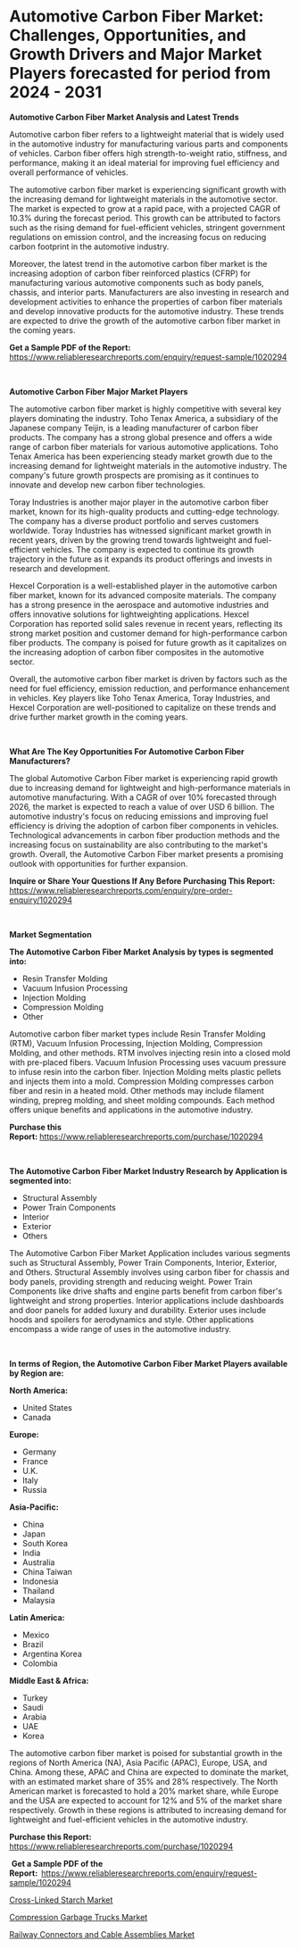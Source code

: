 <p><h1>Automotive Carbon Fiber Market: Challenges, Opportunities, and Growth Drivers and Major Market Players forecasted for period from 2024 - 2031</h1></p><p><strong>Automotive Carbon Fiber Market Analysis and Latest Trends</strong></p>
<p><p>Automotive carbon fiber refers to a lightweight material that is widely used in the automotive industry for manufacturing various parts and components of vehicles. Carbon fiber offers high strength-to-weight ratio, stiffness, and performance, making it an ideal material for improving fuel efficiency and overall performance of vehicles.</p><p>The automotive carbon fiber market is experiencing significant growth with the increasing demand for lightweight materials in the automotive sector. The market is expected to grow at a rapid pace, with a projected CAGR of 10.3% during the forecast period. This growth can be attributed to factors such as the rising demand for fuel-efficient vehicles, stringent government regulations on emission control, and the increasing focus on reducing carbon footprint in the automotive industry.</p><p>Moreover, the latest trend in the automotive carbon fiber market is the increasing adoption of carbon fiber reinforced plastics (CFRP) for manufacturing various automotive components such as body panels, chassis, and interior parts. Manufacturers are also investing in research and development activities to enhance the properties of carbon fiber materials and develop innovative products for the automotive industry. These trends are expected to drive the growth of the automotive carbon fiber market in the coming years.</p></p>
<p><strong>Get a Sample PDF of the Report:&nbsp;</strong> <a href="https://www.reliableresearchreports.com/enquiry/request-sample/1020294">https://www.reliableresearchreports.com/enquiry/request-sample/1020294</a></p>
<p>&nbsp;</p>
<p><strong>Automotive Carbon Fiber Major Market Players</strong></p>
<p><p>The automotive carbon fiber market is highly competitive with several key players dominating the industry. Toho Tenax America, a subsidiary of the Japanese company Teijin, is a leading manufacturer of carbon fiber products. The company has a strong global presence and offers a wide range of carbon fiber materials for various automotive applications. Toho Tenax America has been experiencing steady market growth due to the increasing demand for lightweight materials in the automotive industry. The company's future growth prospects are promising as it continues to innovate and develop new carbon fiber technologies.</p><p>Toray Industries is another major player in the automotive carbon fiber market, known for its high-quality products and cutting-edge technology. The company has a diverse product portfolio and serves customers worldwide. Toray Industries has witnessed significant market growth in recent years, driven by the growing trend towards lightweight and fuel-efficient vehicles. The company is expected to continue its growth trajectory in the future as it expands its product offerings and invests in research and development.</p><p>Hexcel Corporation is a well-established player in the automotive carbon fiber market, known for its advanced composite materials. The company has a strong presence in the aerospace and automotive industries and offers innovative solutions for lightweighting applications. Hexcel Corporation has reported solid sales revenue in recent years, reflecting its strong market position and customer demand for high-performance carbon fiber products. The company is poised for future growth as it capitalizes on the increasing adoption of carbon fiber composites in the automotive sector.</p><p>Overall, the automotive carbon fiber market is driven by factors such as the need for fuel efficiency, emission reduction, and performance enhancement in vehicles. Key players like Toho Tenax America, Toray Industries, and Hexcel Corporation are well-positioned to capitalize on these trends and drive further market growth in the coming years.</p></p>
<p>&nbsp;</p>
<p><strong>What Are The Key Opportunities For Automotive Carbon Fiber Manufacturers?</strong></p>
<p><p>The global Automotive Carbon Fiber market is experiencing rapid growth due to increasing demand for lightweight and high-performance materials in automotive manufacturing. With a CAGR of over 10% forecasted through 2026, the market is expected to reach a value of over USD 6 billion. The automotive industry's focus on reducing emissions and improving fuel efficiency is driving the adoption of carbon fiber components in vehicles. Technological advancements in carbon fiber production methods and the increasing focus on sustainability are also contributing to the market's growth. Overall, the Automotive Carbon Fiber market presents a promising outlook with opportunities for further expansion.</p></p>
<p><strong>Inquire or Share Your Questions If Any Before Purchasing This Report:</strong> <a href="https://www.reliableresearchreports.com/enquiry/pre-order-enquiry/1020294">https://www.reliableresearchreports.com/enquiry/pre-order-enquiry/1020294</a></p>
<p>&nbsp;</p>
<p><strong>Market Segmentation</strong></p>
<p><strong>The Automotive Carbon Fiber Market Analysis by types is segmented into:</strong></p>
<p><ul><li>Resin Transfer Molding</li><li>Vacuum Infusion Processing</li><li>Injection Molding</li><li>Compression Molding</li><li>Other</li></ul></p>
<p><p>Automotive carbon fiber market types include Resin Transfer Molding (RTM), Vacuum Infusion Processing, Injection Molding, Compression Molding, and other methods. RTM involves injecting resin into a closed mold with pre-placed fibers. Vacuum Infusion Processing uses vacuum pressure to infuse resin into the carbon fiber. Injection Molding melts plastic pellets and injects them into a mold. Compression Molding compresses carbon fiber and resin in a heated mold. Other methods may include filament winding, prepreg molding, and sheet molding compounds. Each method offers unique benefits and applications in the automotive industry.</p></p>
<p><strong>Purchase this Report:&nbsp;</strong><a href="https://www.reliableresearchreports.com/purchase/1020294">https://www.reliableresearchreports.com/purchase/1020294</a></p>
<p>&nbsp;</p>
<p><strong>The Automotive Carbon Fiber Market Industry Research by Application is segmented into:</strong></p>
<p><ul><li>Structural Assembly</li><li>Power Train Components</li><li>Interior</li><li>Exterior</li><li>Others</li></ul></p>
<p><p>The Automotive Carbon Fiber Market Application includes various segments such as Structural Assembly, Power Train Components, Interior, Exterior, and Others. Structural Assembly involves using carbon fiber for chassis and body panels, providing strength and reducing weight. Power Train Components like drive shafts and engine parts benefit from carbon fiber's lightweight and strong properties. Interior applications include dashboards and door panels for added luxury and durability. Exterior uses include hoods and spoilers for aerodynamics and style. Other applications encompass a wide range of uses in the automotive industry.</p></p>
<p>&nbsp;</p>
<p><strong>In terms of Region, the Automotive Carbon Fiber Market Players available by Region are:</strong></p>
<p>
    <p> <strong> North America: </strong>
        <ul>
            <li>United States</li>
            <li>Canada</li>
        </ul>
        </p> 
    <p> <strong> Europe: </strong>
        <ul>
            <li>Germany</li>
            <li>France</li>
            <li>U.K.</li>
            <li>Italy</li>
            <li>Russia</li>
        </ul>
        </p> 
    <p> <strong> Asia-Pacific: </strong>
        <ul>
            <li>China</li>
            <li>Japan</li>
            <li>South Korea</li>
            <li>India</li>
            <li>Australia</li>
            <li>China Taiwan</li>
            <li>Indonesia</li>
            <li>Thailand</li>
            <li>Malaysia</li>
        </ul>
        </p> 
    <p> <strong> Latin America: </strong>
        <ul>
            <li>Mexico</li>
            <li>Brazil</li>
            <li>Argentina Korea</li>
            <li>Colombia</li>
        </ul>
        </p> 
    <p> <strong> Middle East & Africa: </strong>
        <ul>
            <li>Turkey</li>
            <li>Saudi</li>
            <li>Arabia</li>
            <li>UAE</li>
            <li>Korea</li>
        </ul>
    </p>
    </p>
<p><p>The automotive carbon fiber market is poised for substantial growth in the regions of North America (NA), Asia Pacific (APAC), Europe, USA, and China. Among these, APAC and China are expected to dominate the market, with an estimated market share of 35% and 28% respectively. The North American market is forecasted to hold a 20% market share, while Europe and the USA are expected to account for 12% and 5% of the market share respectively. Growth in these regions is attributed to increasing demand for lightweight and fuel-efficient vehicles in the automotive industry.</p></p>
<p><strong>Purchase this Report: </strong><a href="https://www.reliableresearchreports.com/purchase/1020294">https://www.reliableresearchreports.com/purchase/1020294</a></p>
<p>&nbsp;<strong>Get a Sample PDF of the Report:&nbsp;&nbsp;</strong><a href="https://www.reliableresearchreports.com/enquiry/request-sample/1020294">https://www.reliableresearchreports.com/enquiry/request-sample/1020294</a></p>
<p><strong></strong></p>
<p><p><a href="https://view.publitas.com/reportprime-1/cross-linked-starch-market-size-and-growth-market-segmentation-regional-and-country-breakdowns-and-market-trends-for-period-from-2023-2030/">Cross-Linked Starch Market</a></p><p><a href="https://view.publitas.com/reportprime-1/compression-garbage-trucks-market-a-comprehensive-report-of-its-market-share-growth-trends-2023-2030/">Compression Garbage Trucks Market</a></p><p><a href="https://view.publitas.com/reportprime-1/railway-connectors-and-cable-assemblies-market-growth-market-trends-covid-19-impact-and-forecasts-for-period-from-2023-2030/">Railway Connectors and Cable Assemblies Market</a></p></p>